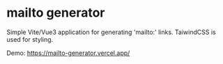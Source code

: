 # mailto generator

Simple Vite/Vue3 application for generating 'mailto:' links. TaiwindCSS is used for styling.

Demo: https://mailto-generator.vercel.app/

